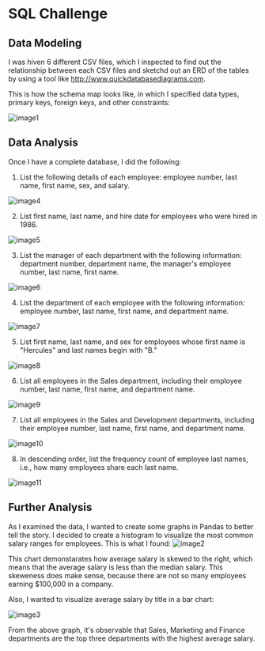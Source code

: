 # SQL Challenge

## Data Modeling
I was hiven 6 different CSV files, which I inspected to find out the relationship between each CSV files and sketchd out an ERD of the tables by using a tool like http://www.quickdatabasediagrams.com.

This is how the schema map looks like, in which I specified data types, primary keys, foreign keys, and other constraints:

![image1](SchemaMap.png)



## Data Analysis

Once I have a complete database, I did the following:

1. List the following details of each employee: employee number, last name, first name, sex, and salary.

![image4](Screenshots/1Query.png)

2. List first name, last name, and hire date for employees who were hired in 1986.

![image5](Screenshots/2Query.png)

3. List the manager of each department with the following information: department number, department name, the manager's employee number, last name, first name.

![image6](Screenshots/3Query.png)

4. List the department of each employee with the following information: employee number, last name, first name, and department name.

![image7](Screenshots/4Query.png)

5. List first name, last name, and sex for employees whose first name is "Hercules" and last names begin with "B."

![image8](Screenshots/5Query.png)

6. List all employees in the Sales department, including their employee number, last name, first name, and department name.

![image9](Screenshots/6Query.png)

7. List all employees in the Sales and Development departments, including their employee number, last name, first name, and department name.

![image10](Screenshots/7Query.png)

8. In descending order, list the frequency count of employee last names, i.e., how many employees share each last name.

![image11](Screenshots/8Query.png)

## Further Analysis

As I examined the data, I wanted to create some graphs in Pandas to better tell the story. I decided to create a histogram to visualize the most common salary ranges for employees.
This is what I found:
![image2](Histogram_of_Salary.png)

This chart demonstarates how average salary is skewed to the right, which means that the average salary is less than the median salary. This skeweness does make sense, because there are not so many employees earning $100,000 in a company.

Also, I wanted to visualize average salary by title in a bar chart: 

![image3](Bar_Chart.png)

From the above graph, it's observable that Sales, Marketing and Finance departments are the top three departments with the highest average salary.  



